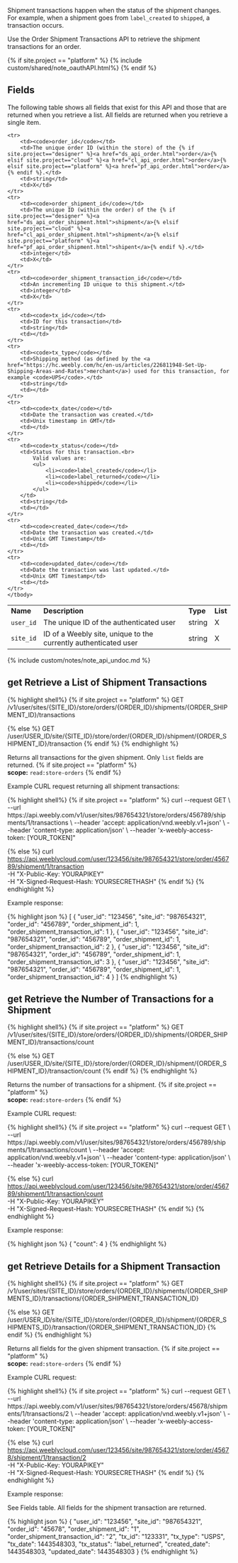 Shipment transactions happen when the status of the shipment changes. For example, when a shipment goes from <code>label_created</code> to <code>shipped</code>, a transaction occurs.

​Use the Order Shipment Transactions API to retrieve the shipment transactions for an order.

{% if site.project == "platform" %}
{% include custom/shared/note_oauthAPI.html%}
{% endif %}
<h2>Fields</h2>

The following table shows all fields that exist for this API and those that are returned when you retrieve a list. All fields are returned when you retrieve a single item.
<table>
    <tbody>
    <tr>
        <td><strong>Name</strong></td>
        <td><strong>Description</strong></td>
        <td><strong>Type</strong></td>
        <td><strong>List</strong></td>
    </tr>
    <tr>
        <td>​<code>user_id</code></td>
        <td>The unique ID of the authenticated user</td>
        <td>string</td>
        <td>X</td>
    </tr>
    <tr>
        <td><code>site_id</code></td>
        <td>ID of a Weebly site, unique to the currently authenticated user​</td>
        <td>string</td>
        <td>X</td>
    </tr>

    <tr>
        <td><code>order_id</code></td>
        <td>The unique order ID (within the store) of the {% if site.project=="designer" %}<a href="ds_api_order.html">order</a>{% elsif site.project=="cloud" %}<a href="cl_api_order.html">order</a>{% elsif site.project=="platform" %}<a href="pf_api_order.html">order</a>{% endif %}.</td>
        <td>string</td>
        <td>X</td>
    </tr>
    <tr>
        <td><code>order_shipment_id</code></td>
        <td>The unique ID (within the order) of the {% if site.project=="designer" %}<a href="ds_api_order_shipment.html">shipment</a>{% elsif site.project=="cloud" %}<a href="cl_api_order_shipment.html">shipment</a>{% elsif site.project=="platform" %}<a href="pf_api_order_shipment.html">shipent</a>{% endif %}.</td>
        <td>integer</td>
        <td>X</td>
    </tr>
    <tr>
        <td><code>order_shipment_transaction_id</code></td>
        <td>An incrementing ID unique to this shipment.</td>
        <td>integer</td>
        <td>X</td>
    </tr>
    <tr>
        <td><code>tx_id</code></td>
        <td>ID for this transaction</td>
        <td>string</td>
        <td></td>
    </tr>
    <tr>
        <td><code>tx_type</code></td>
        <td>Shipping method (as defined by the <a href="https://hc.weebly.com/hc/en-us/articles/226811948-Set-Up-Shipping-Areas-and-Rates">merchant</a>) used for this transaction, for example <code>UPS</code>.</td>
        <td>string</td>
        <td></td>
    </tr>
    <tr>
        <td><code>tx_date</code></td>
        <td>Date the transaction was created.</td>
        <td>​Unix timestamp in GMT</td>
        <td></td>
    </tr>
    <tr>
        <td><code>tx_status</code></td>
        <td>Status for this transaction.<br>
            Valid values are:
            <ul>
                <li><code>label_created</code></li>
                <li><code>label_returned</code></li>
                <li><code>shipped</code></li>
            </ul>
        </td>
        <td>string</td>
        <td></td>
    </tr>
    <tr>
        <td><code>created_date</code></td>
        <td>Date the transaction was created.</td>
        <td>Unix GMT Timestamp</td>
        <td></td>
    </tr>
    <tr>
        <td><code>updated_date</code></td>
        <td>Date the transaction was last updated.</td>
        <td>Unix GMT Timestamp</td>
        <td></td>
    </tr>
    </tbody>
</table>
{% include custom/notes/note_api_undoc.md %}

<h2><span class="label label-get text-uppercase">get</span> Retrieve a List of Shipment Transactions</h2>

{% highlight shell%}
{% if site.project == "platform" %}
GET /v1/user/sites/{SITE_ID}/store/orders/{ORDER_ID}/shipments/{ORDER_SHIPMENT_ID}/transactions

{% else %}
GET /user/USER_ID/site/{SITE_ID}/store/order/{ORDER_ID}/shipment/{ORDER_SHIPMENT_ID}/transaction
{% endif %}
{% endhighlight %}

Returns all transactions for the given shipment. Only `list` fields are returned.
{% if site.project == "platform" %}
<br>
**scope:** `read:store-orders`
{% endif %}

<p class="codeTitle">Example CURL request returning all shipment transactions:</p>
{% highlight shell%}
{% if site.project == "platform" %}
curl --request GET \
--url https://api.weebly.com/v1/user/sites/987654321/store/orders/456789/shipments/1/transactions \
--header 'accept: application/vnd.weebly.v1+json' \
--header 'content-type: application/json' \
--header 'x-weebly-access-token: [YOUR_TOKEN]"

{% else %}
curl https://api.weeblycloud.com/user/123456/site/987654321/store/order/456789/shipment/1/transaction \
-H "X-Public-Key: YOURAPIKEY" \
-H "X-Signed-Request-Hash: YOURSECRETHASH"
{% endif %}
{% endhighlight %}

<p class="codeTitle">Example response:</p>
{% highlight json %}
[
    {
        "user_id": "123456",
        "site_id": "987654321",
        "order_id": "456789",
        "order_shipment_id": 1,
        "order_shipment_transaction_id": 1
    },
    {
        "user_id": "123456",
        "site_id": "987654321",
        "order_id": "456789",
        "order_shipment_id": 1,
        "order_shipment_transaction_id": 2
    },
    {
        "user_id": "123456",
        "site_id": "987654321",
        "order_id": "456789",
        "order_shipment_id": 1,
        "order_shipment_transaction_id": 3
    },
    {
        "user_id": "123456",
        "site_id": "987654321",
        "order_id": "456789",
        "order_shipment_id": 1,
        "order_shipment_transaction_id": 4
    }
]
{% endhighlight %}

<h2><span class="label label-get text-uppercase">get</span> Retrieve the Number of Transactions for a Shipment
</h2>
{% highlight shell%}
{% if site.project == "platform" %}
GET /v1/user/sites/{SITE_ID}/store/orders/{ORDER_ID}/shipments/{ORDER_SHIPMENT_ID}/transactions/count

{% else %}
GET /user/USER_ID/site/{SITE_ID}/store/order/{ORDER_ID}/shipment/{ORDER_SHIPMENT_ID}/transaction/count
{% endif %}
{% endhighlight %}

Returns the number of transactions for a shipment.
{% if site.project == "platform" %}
<br>
**scope:** `read:store-orders`
{% endif %}

<p class="codeTitle">Example CURL request:</p>
{% highlight shell%}
{% if site.project == "platform" %}
curl --request GET \
--url https://api.weebly.com/v1/user/sites/987654321/store/orders/456789/shipments/1/transactions/count \
--header 'accept: application/vnd.weebly.v1+json' \
--header 'content-type: application/json' \
--header 'x-weebly-access-token: [YOUR_TOKEN]"

{% else %}
curl https://api.weeblycloud.com/user/123456/site/987654321/store/order/456789/shipment/1/transaction/count \
-H "X-Public-Key: YOURAPIKEY" \
-H "X-Signed-Request-Hash: YOURSECRETHASH"
{% endif %}
{% endhighlight %}

<p class="codeTitle">Example response:</p>
{% highlight json %}
{
    "count": 4
}
{% endhighlight %}

<h2><span class="label label-get text-uppercase">get</span> Retrieve Details for a Shipment Transaction
</h2>
{% highlight shell%}
{% if site.project == "platform" %}
GET /v1/user/sites/{SITE_ID}/store/orders/{ORDER_ID}/shipments/{ORDER_SHIPMENTS_ID}/transactions/{ORDER_SHIPMENT_TRANSACTION_ID}

{% else %}
GET /user/USER_ID/site/{SITE_ID}/store/order/{ORDER_ID}/shipment/{ORDER_SHIPMENTS_ID}/transaction/{ORDER_SHIPMENT_TRANSACTION_ID}
{% endif %}
{% endhighlight %}

Returns all fields for the given shipment transaction.
{% if site.project == "platform" %}
<br>
**scope:** `read:store-orders`
{% endif %}

<p class="codeTitle">Example CURL request:</p>
{% highlight shell%}
{% if site.project == "platform" %}
curl --request GET \
--url https://api.weebly.com/v1/user/sites/987654321/store/orders/45678/shipments/1/transactions/2 \
--header 'accept: application/vnd.weebly.v1+json' \
--header 'content-type: application/json' \
--header 'x-weebly-access-token: [YOUR_TOKEN]"

{% else %}
curl https://api.weeblycloud.com/user/123456/site/987654321/store/order/45678/shipment/1/transaction/2 \
-H "X-Public-Key: YOURAPIKEY" \
-H "X-Signed-Request-Hash: YOURSECRETHASH"
{% endif %}
{% endhighlight %}

<p class="codeTitle">Example response:</p>
<p>See Fields table. All fields for the shipment transaction are returned.</p>
{% highlight json %}
{
    "user_id": "123456",
    "site_id": "987654321",
    "order_id": "45678",
    "order_shipment_id": "1",
    "order_shipment_transaction_id": "2",
    "tx_id": "123331",
    "tx_type": "USPS",
    "tx_date": 1443548303,
    "tx_status": "label_returned",
    "created_date": 1443548303,
    "updated_date": 1443548303
}
{% endhighlight %}
